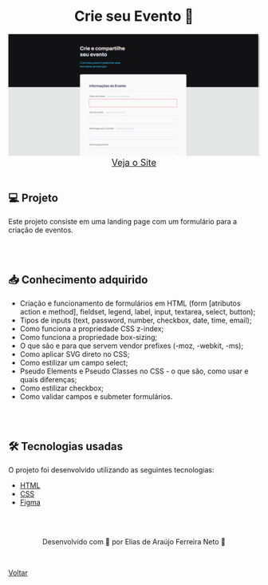 <h1 align="center">Crie seu Evento 📝</h1>

<img src="./demonstracao.gif">


<div align="center">
    <a style="font-size: 18px" href="https://elias-neto.github.io/Explorer/nivel02/stage02/projeto01" target="_blank"> Veja o Site</a>
</div>


<br>

<h2> 💻 Projeto </h2>

Este projeto consiste em uma landing page com um formulário para a criação de eventos.

<br>
<br>

<h2> 📥 Conhecimento adquirido </h2>

* Criação e funcionamento de formulários em HTML (form [atributos action e method], fieldset, legend, label, input, textarea, select, button);
* Tipos de inputs (text, password, number, checkbox, date, time, email);
* Como funciona a propriedade CSS z-index;
* Como funciona a propriedade box-sizing;
* O que são e para que servem vendor prefixes (-moz, -webkit, -ms);
* Como aplicar SVG direto no CSS;
* Como estilizar um campo select;
* Pseudo Elements e Pseudo Classes no CSS - o que são, como usar e quais diferenças;
* Como estilizar checkbox;
* Como validar campos e submeter formulários. 

<br>
<br>

<h2> 🛠 Tecnologias usadas </h2>

O projeto foi desenvolvido utilizando as seguintes tecnologias:

- [HTML](https://www.w3schools.com/html/)
- [CSS](https://www.w3schools.com/css/default.asp)
- [Figma](https://www.figma.com/design/)

<br>
<br>

<p align="center"> Desenvolvido com 💜 por Elias de Araújo Ferreira Neto 👋 <p>

<br>

<a href="../README.md">Voltar</a>